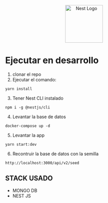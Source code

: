 <p align="center">
  <a href="http://nestjs.com/" target="blank"><img src="https://nestjs.com/img/logo-small.svg" width="120" alt="Nest Logo" /></a>
</p>

# Ejecutar en desarrollo

1. clonar el repo
2. Ejecutar el comando:
```
yarn install
```
3. Tener Nest CLI instalado
```
npm i -g @nestjs/cli
```
4. Levantar la base de datos
```
docker-compose up -d
```

5. Levantar la app
```
yarn start:dev
```

6. Recontruir la base de datos con la semilla
```
http://localhost:3000/api/v2/seed
```

## STACK USADO

* MONGO DB
* NEST JS